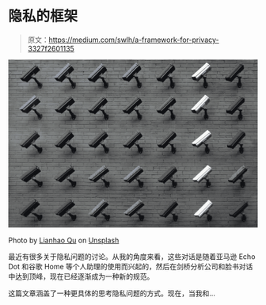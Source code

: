 # 隐私的框架

> 原文：<https://medium.com/swlh/a-framework-for-privacy-3327f2601135>

![](img/c346bc1b515751b01de36c2bac373666.png)

Photo by [Lianhao Qu](https://unsplash.com/@lianhao?utm_source=unsplash&utm_medium=referral&utm_content=creditCopyText) on [Unsplash](https://unsplash.com/s/photos/privacy?utm_source=unsplash&utm_medium=referral&utm_content=creditCopyText)

最近有很多关于隐私问题的讨论。从我的角度来看，这些对话是随着亚马逊 Echo Dot 和谷歌 Home 等个人助理的使用而兴起的，然后在剑桥分析公司和脸书对话中达到顶峰，现在已经逐渐成为一种新的规范。

这篇文章涵盖了一种更具体的思考隐私问题的方式。现在，当我和…